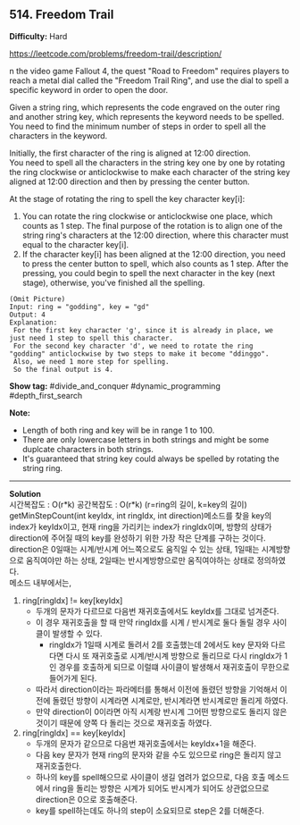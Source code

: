## 514. Freedom Trail

**Difficulty:** Hard

https://leetcode.com/problems/freedom-trail/description/

n the video game Fallout 4, the quest "Road to Freedom" requires players to reach a metal dial called the "Freedom Trail Ring", and use the dial to spell a specific keyword in order to open the door. <br/>

Given a string ring, which represents the code engraved on the outer ring and another string key, which represents the keyword needs to be spelled. <br/>
You need to find the minimum number of steps in order to spell all the characters in the keyword.

Initially, the first character of the ring is aligned at 12:00 direction. <br/>
You need to spell all the characters in the string key one by one by rotating the ring clockwise or anticlockwise to make each character of the string key aligned at 12:00 direction and then by pressing the center button. <br/>

At the stage of rotating the ring to spell the key character key\[i\]: <br/>
1. You can rotate the ring clockwise or anticlockwise one place, which counts as 1 step. The final purpose of the rotation is to align one of the string ring's characters at the 12:00 direction, where this character must equal to the character key\[i\].
2. If the character key[i] has been aligned at the 12:00 direction, you need to press the center button to spell, which also counts as 1 step. After the pressing, you could begin to spell the next character in the key (next stage), otherwise, you've finished all the spelling.

```
(Omit Picture)
Input: ring = "godding", key = "gd"
Output: 4
Explanation:
 For the first key character 'g', since it is already in place, we just need 1 step to spell this character. 
 For the second key character 'd', we need to rotate the ring "godding" anticlockwise by two steps to make it become "ddinggo".
 Also, we need 1 more step for spelling.
 So the final output is 4.
```

**Show tag:** \#divide\_and\_conquer \#dynamic\_programming \#depth\_first\_search

**Note:**
* Length of both ring and key will be in range 1 to 100.
* There are only lowercase letters in both strings and might be some duplcate characters in both strings.
* It's guaranteed that string key could always be spelled by rotating the string ring.

------------------------------------

**Solution** <br/>
시간복잡도 : O(r\*k) 공간복잡도 : O(r\*k) (r=ring의 길이, k=key의 길이) <br/>
getMinStepCount(int keyIdx, int ringIdx, int direction)메소드를 찾을 key의 index가 keyIdx이고, 현재 ring을 가리키는 index가 ringIdx이며, 방향의 상태가 direction에 주어질 때의 key를 완성하기 위한 가장 작은 단계를 구하는 것이다. <br/>
direction은 0일때는 시계/반시계 어느쪽으로도 움직일 수 있는 상태, 1일때는 시계방향으로 움직여야만 하는 상태, 2일때는 반시계방향으로만 움직여야하는 상태로 정의하였다. <br/>
메소드 내부에서는, <br/>
1. ring\[ringIdx\] != key\[keyIdx\]
	* 두개의 문자가 다르므로 다음번 재귀호출에서도 keyIdx를 그대로 넘겨준다.
	* 이 경우 재귀호출을 할 때 만약 ringIdx를 시계 / 반시계로 둘다 돌릴 경우 사이클이 발생할 수 있다.
		* ringIdx가 1일때 시계로 돌려서 2를 호출했는데 2에서도 key 문자와 다르다면 다시 또 재귀호출로 시계/반시계 방향으로 돌리므로 다시 ringIdx가 1인 경우를 호출하게 되므로 이럴떄 사이클이 발생해서 재귀호출이 무한으로 들어가게 된다.
	* 따라서 direction이라는 파라메터를 통해서 이전에 돌렸던 방향을 기억해서 이전에 돌렸던 방향이 시계라면 시계로만, 반시계라면 반시계로만 돌리게 하였다.
	* 만약 direction이 0이라면 아직 시계랑 반시계 그어떤 방향으로도 돌리지 않은 것이기 때문에 양쪽 다 돌리는 것으로 재귀호출 하였다.
2. ring\[ringIdx\] == key\[keyIdx\]
	* 두개의 문자가 같으므로 다음번 재귀호출에서는 keyIdx+1을 해준다.
	* 다음 key 문자가 현재 ring의 문자와 같을 수도 있으므로 ring은 돌리지 않고 재귀호출한다.
	* 하나의 key를 spell해으므로 사이클이 생길 염려가 없으므로, 다음 호출 메소드에서 ring을 돌리는 방향은 시계가 되어도 반시계가 되어도 상관없으므로 direction은 0으로 호출해준다.
	* key를 spell하는데도 하나의 step이 소요되므로 step은 2를 더해준다. 